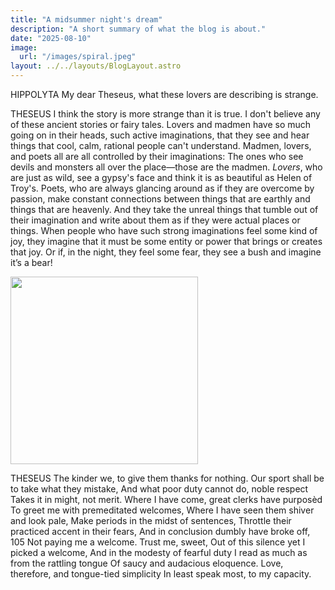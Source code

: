 ```yaml
---
title: "A midsummer night's dream"
description: "A short summary of what the blog is about."
date: "2025-08-10"
image:
  url: "/images/spiral.jpeg"
layout: ../../layouts/BlogLayout.astro
---
```


HIPPOLYTA
My dear Theseus, what these lovers are describing is strange.

THESEUS
I think the story is more strange than it is true. I don't believe any of these ancient stories or fairy tales. Lovers and madmen have so much going on in their heads, such active imaginations, that they see and hear things that cool, calm, rational people can't understand. Madmen, lovers, and poets all are all controlled by their imaginations: The ones who see devils and monsters all over the place—those are the madmen. _Lovers_, who are just as wild, see a gypsy's face and think it is as beautiful as Helen of Troy's. Poets, who are always glancing around as if they are overcome by passion, make constant connections between things that are earthly and things that are heavenly. And they take the unreal things that tumble out of their imagination and write about them as if they were actual places or things. When people who have such strong imaginations feel some kind of joy, they imagine that it must be some entity or power that brings or creates that joy. Or if, in the night, they feel some fear, they see a bush and imagine it’s a bear!

<img src="/images/spiral.jpeg" height="300"/>

THESEUS
The kinder we, to give them thanks for nothing.
Our sport shall be to take what they mistake,
And what poor duty cannot do, noble respect
Takes it in might, not merit.
Where I have come, great clerks have purposèd To greet me with premeditated welcomes,
Where I have seen them shiver and look pale,
Make periods in the midst of sentences, Throttle their practiced accent in their fears, And in conclusion dumbly have broke off, 105 Not paying me a welcome. Trust me, sweet, Out of this silence yet I picked a welcome, And in the modesty of fearful duty I read as much as from the rattling tongue Of saucy and audacious eloquence. Love, therefore, and tongue-tied simplicity In least speak most, to my capacity.
